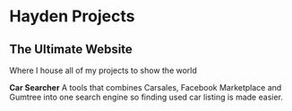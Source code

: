 # Hayden Projects

## The Ultimate Website
Where I house all of my projects to show the world

**Car Searcher**
A tools that combines Carsales, Facebook Marketplace and Gumtree into one search engine so finding used car listing is made easier.